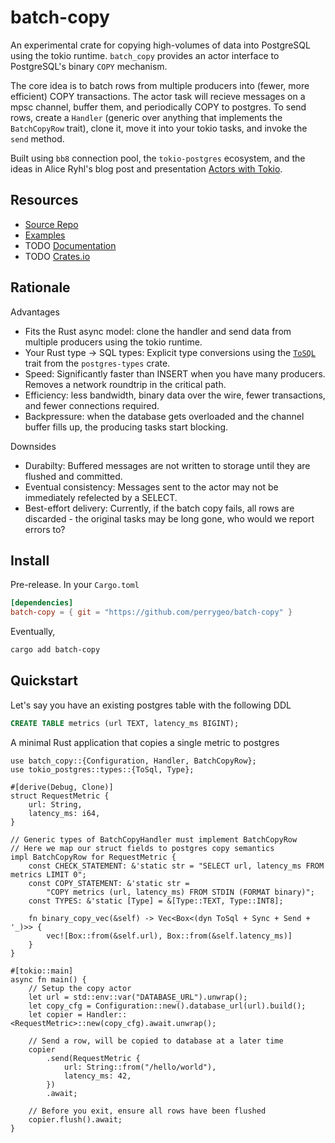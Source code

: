 # batch-copy

An experimental crate for copying high-volumes of data into PostgreSQL using the tokio runtime.  `batch_copy` provides an actor interface to PostgreSQL's binary `COPY` mechanism.

The core idea is to batch rows from multiple producers into (fewer, more efficient) COPY transactions.
The actor task will recieve messages on a mpsc channel, buffer them, and periodically COPY to postgres.
To send rows, create a `Handler` (generic over anything that implements the `BatchCopyRow` trait), clone it, move it into your tokio tasks, and invoke the `send` method.

Built using `bb8` connection pool, the `tokio-postgres` ecosystem, and the ideas in Alice Ryhl's blog post and presentation [Actors with Tokio](https://ryhl.io/blog/actors-with-tokio/).

## Resources

* [Source Repo](https://github.com/perrygeo/batch-copy)
* [Examples](https://github.com/perrygeo/batch-copy/tree/main/examples)
* TODO [Documentation]()
* TODO [Crates.io]()

## Rationale

 Advantages

* Fits the Rust async model: clone the handler and send data from multiple producers using the tokio runtime.
* Your Rust type -> SQL types: Explicit type conversions using the [`ToSQL`](https://docs.rs/tokio-postgres/latest/tokio_postgres/types/trait.ToSql.html#types) trait from the `postgres-types` crate.
* Speed: Significantly faster than INSERT when you have many producers. Removes a network roundtrip in the critical path.
* Efficiency: less bandwidth, binary data over the wire, fewer transactions, and fewer connections required.
* Backpressure: when the database gets overloaded and the channel buffer fills up, the producing tasks start blocking.

Downsides

* Durabilty: Buffered messages are not written to storage until they are flushed and committed.
* Eventual consistency: Messages sent to the actor may not be immediately refelected by a SELECT.
* Best-effort delivery: Currently, if the batch copy fails, all rows are discarded - the original tasks may be long gone, who would we report errors to?

## Install

Pre-release. In your `Cargo.toml`

```toml
[dependencies]
batch-copy = { git = "https://github.com/perrygeo/batch-copy" }
```

Eventually,

```bash
cargo add batch-copy
```

## Quickstart

Let's say you have an existing postgres table with the following DDL

```sql
CREATE TABLE metrics (url TEXT, latency_ms BIGINT);
```

A minimal Rust application that copies a single metric to postgres

```rust,no_run
use batch_copy::{Configuration, Handler, BatchCopyRow};
use tokio_postgres::types::{ToSql, Type};

#[derive(Debug, Clone)]
struct RequestMetric {
    url: String,
    latency_ms: i64,
}

// Generic types of BatchCopyHandler must implement BatchCopyRow
// Here we map our struct fields to postgres copy semantics
impl BatchCopyRow for RequestMetric {
    const CHECK_STATEMENT: &'static str = "SELECT url, latency_ms FROM metrics LIMIT 0";
    const COPY_STATEMENT: &'static str =
        "COPY metrics (url, latency_ms) FROM STDIN (FORMAT binary)";
    const TYPES: &'static [Type] = &[Type::TEXT, Type::INT8];

    fn binary_copy_vec(&self) -> Vec<Box<(dyn ToSql + Sync + Send + '_)>> {
        vec![Box::from(&self.url), Box::from(&self.latency_ms)]
    }
}

#[tokio::main]
async fn main() {
    // Setup the copy actor
    let url = std::env::var("DATABASE_URL").unwrap();
    let copy_cfg = Configuration::new().database_url(url).build();
    let copier = Handler::<RequestMetric>::new(copy_cfg).await.unwrap();

    // Send a row, will be copied to database at a later time
    copier
        .send(RequestMetric {
            url: String::from("/hello/world"),
            latency_ms: 42,
        })
        .await;

    // Before you exit, ensure all rows have been flushed
    copier.flush().await;
}
```
